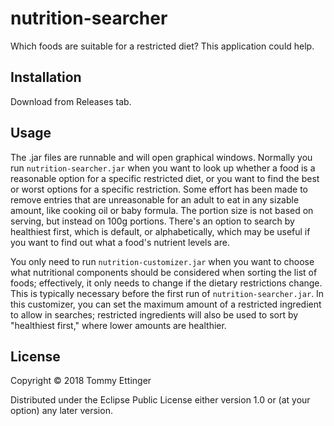 # nutrition-searcher

Which foods are suitable for a restricted diet? This application could help.

## Installation

Download from Releases tab.

## Usage

The .jar files are runnable and will open graphical windows. Normally you run
`nutrition-searcher.jar` when you want to look up whether a food is a reasonable
option for a specific restricted diet, or you want to find the best or worst options
for a specific restriction. Some effort has been made to remove entries that are
unreasonable for an adult to eat in any sizable amount, like cooking oil or baby
formula. The portion size is not based on serving, but instead on 100g portions.
There's an option to search by healthiest first, which is default, or alphabetically,
which may be useful if you want to find out what a food's nutrient levels are.

You only need to run `nutrition-customizer.jar` when you want to choose what nutritional
components should be considered when sorting the list of foods; effectively, it only
needs to change if the dietary restrictions change. This is typically necessary before
the first run of `nutrition-searcher.jar`. In this customizer, you can set the maximum
amount of a restricted ingredient to allow in searches; restricted ingredients will also
be used to sort by "healthiest first," where lower amounts are healthier.

## License

Copyright © 2018 Tommy Ettinger

Distributed under the Eclipse Public License either version 1.0 or (at
your option) any later version.
